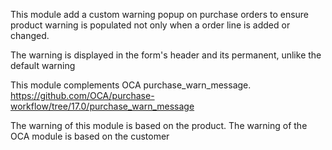 This module add a custom warning popup on purchase orders to ensure product warning is populated not only when a order line is added or changed. 

The warning is displayed in the form's header and its permanent, unlike the default warning

This module complements OCA purchase_warn_message.
https://github.com/OCA/purchase-workflow/tree/17.0/purchase_warn_message

The warning of this module is based on the product. The warning of the OCA module is based on the customer
